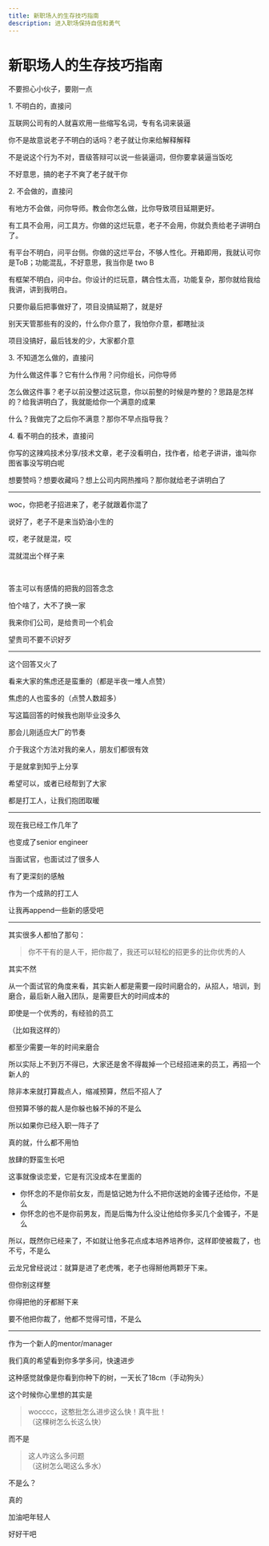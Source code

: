 ```yaml
---
title: 新职场人的生存技巧指南
description: 进入职场保持自信和勇气
---
```

# 新职场人的生存技巧指南

<div class="RichContent-inner">

<div class="css-376mun">

<span class="RichText ztext CopyrightRichText-richText css-1yl6ec1" options="[object Object]" itemprop="text">

<p data-first-child="" data-pid="c6G8GxNi">不要担心小伙子，要刚一点</p>

<p data-pid="Ni8Acvjc">1. 不明白的，直接问</p>

<p data-pid="xUJ6rkkg">互联网公司有的人就喜欢用一些缩写名词，专有名词来装逼</p>

<p data-pid="A-79M3ii">你不是故意说老子不明白的话吗？老子就让你来给解释解释</p>

<p data-pid="ViM92d_7">不是说这个行为不对，晋级答辩可以说一些装逼词，但你要拿装逼当饭吃</p>

<p data-pid="o4pB1yoN">不好意思，搞的老子不爽了老子就干你</p>

<p data-pid="YVIpcVu7">2. 不会做的，直接问</p>

<p data-pid="JIsMpwl5">有地方不会做，问你导师。教会你怎么做，比你导致项目延期更好。</p>

<p data-pid="IDVfpPY1">有工具不会用，问工具方。你做的这烂玩意，老子不会用，你就负责给老子讲明白了。</p>

<p data-pid="AUzdHQkj">有平台不明白，问平台侧。你做的这烂平台，不够人性化。开箱即用，我就认可你是ToB；功能混乱，不好意思，我当你是 two B</p>

<p data-pid="_1rGYcbL">有框架不明白，问中台。你设计的烂玩意，耦合性太高，功能复杂，那你就给我给我讲，讲到我明白。</p><p data-pid="klH58yFL">只要你最后把事做好了，项目没搞延期了，就是好</p>

<p data-pid="YM7xzrvb">别天天管那些有的没的，什么你介意了，我怕你介意，都瞎扯淡</p>

<p data-pid="V9Xda3jQ">项目没搞好，最后钱发的少，大家都介意</p>

<p data-pid="HbYvHx0p">3. 不知道怎么做的，直接问</p>

<p data-pid="sOJilN27">为什么做这件事？它有什么作用？问你组长，问你导师</p>

<p data-pid="fJujdJJE">怎么做这件事？老子以前没整过这玩意，你以前整的时候是咋整的？思路是怎样的？给我讲明白了，我就能给你一个满意的成果</p>

<p data-pid="9eXZc69o">什么？我做完了之后你不满意？那你不早点指导我？</p>

<p data-pid="7uESwDXY">4. 看不明白的技术，直接问</p>

<p data-pid="hyzvuILr">你写的这辣鸡技术分享/技术文章，老子没看明白，找作者，给老子讲讲，谁叫你图省事没写明白呢</p><p data-pid="UQ391BeU">想要赞吗？想要收藏吗？想上公司内网热推吗？那你就给老子讲明白了</p>

<hr>

<p data-pid="gCnwESaP">woc，你把老子招进来了，老子就跟着你混了</p>

<p data-pid="rH1Ynus2">说好了，老子不是来当奶油小生的</p>

<p data-pid="YMnAaNyW">哎，老子就是混，哎</p>

<p data-pid="ifXsWRzE">混就混出个样子来</p>

<p data-pid="5FhOQH2X" class="ztext-empty-paragraph"><br></p>

<p data-pid="hlaqbHSF">答主可以有感情的把我的回答念念</p>

<p data-pid="RmgVRy57">怕个啥了，大不了换一家</p>

<p data-pid="-rVWFUx5">我来你们公司，是给贵司一个机会</p>

<p data-pid="GIDubNmn">望贵司不要不识好歹</p>

<hr>

<p data-pid="vm0FPsJL">这个回答又火了</p>

<p data-pid="NpE3tnle">看来大家的焦虑还是蛮重的（都是半夜一堆人点赞）</p><p data-pid="0rl4sGLw">焦虑的人也蛮多的（点赞人数超多）</p>

<p data-pid="sANZb65t">写这篇回答的时候我也刚毕业没多久</p><p data-pid="FKBqh_Xx">那会儿刚适应大厂的节奏</p>

<p data-pid="jNZ0sQxK">介于我这个方法对我的亲人，朋友们都很有效</p>

<p data-pid="O9IB91vg">于是就拿到知乎上分享</p>

<p data-pid="-TrHa9ql">希望可以，或者已经帮到了大家</p>

<p data-pid="kPbvMw_T">都是打工人，让我们抱团取暖</p>

<hr>

<p data-pid="B8JVWMrK">现在我已经工作几年了</p>

<p data-pid="BU5motwr">也变成了senior engineer</p>

<p data-pid="1PQxGeA5">当面试官，也面试过了很多人</p>

<p data-pid="TGwFdo2u">有了更深刻的感触</p>

<p data-pid="h0c_F_Rq">作为一个成熟的打工人</p>

<p data-pid="P8DcQyEJ">让我再append一些新的感受吧</p><hr>

<p data-pid="08WvfhHO">其实很多人都怕了那句：</p><blockquote data-pid="DjttvuxN">你不干有的是人干，把你裁了，我还可以轻松的招更多的比你优秀的人</blockquote>

<p data-pid="dH1t_uPD">其实不然</p>

<p data-pid="kcfZR29l">从一个面试官的角度来看，其实新人都是需要一段时间磨合的，从招人，培训，到磨合，最后新人融入团队，是需要巨大的时间成本的</p>

<p data-pid="XHHtHZRj">即使是一个优秀的，有经验的员工</p>

<p data-pid="0AV7qBrW">（比如我这样的）</p>

<p data-pid="4yqn1oR8">都至少需要一年的时间来磨合</p>

<p data-pid="786l2y-I">所以实际上不到万不得已，大家还是舍不得裁掉一个已经招进来的员工，再招一个新人的</p>

<p data-pid="bYLS0rhI">除非本来就打算裁点人，缩减预算，然后不招人了</p>

<p data-pid="pGIjdcTx">但预算不够的裁人是你躲也躲不掉的不是么</p>

<p data-pid="5WQ8zNp7">所以如果你已经入职一阵子了</p>

<p data-pid="VwAkJsIL">真的就，什么都不用怕</p>

<p data-pid="lT7FtYBy">放肆的野蛮生长吧</p><p data-pid="W_embNv2">这事就像谈恋爱，它是有沉没成本在里面的</p><ul><li data-pid="qwAmWWA8">你怀念的不是你前女友，而是惦记她为什么不把你送她的金镯子还给你，不是么</li><li data-pid="kvrI3ckz">你怀念的也不是你前男友，而是后悔为什么没让他给你多买几个金镯子，不是么</li></ul>

<p data-pid="QyE9GEKG">所以，既然你已经来了，不如就让他多花点成本培养培养你，这样即使被裁了，也不亏，不是么</p>

<p data-pid="qxRZ9EMF">云龙兄曾经说过：就算是进了老虎嘴，老子也得掰他两颗牙下来。</p>

<p data-pid="7PPw5eZT">但你别这样整</p><p data-pid="aTrFaZeE">你得把他的牙都掰下来</p><p data-pid="LQV9k-fB">要不他把你裁了，他都不觉得可惜，不是么</p><hr><p data-pid="zJDeVTlD">作为一个新人的mentor/manager</p>

<p data-pid="nuNPXTlF">我们真的希望看到你多学多问，快速进步</p><p data-pid="wPHcuWjS">这种感觉就像是你看到你种下的树，一天长了18cm（手动狗头）</p>

<p data-pid="4zIDH8-D">这个时候你心里想的其实是</p><blockquote data-pid="FvQ4mjVH">wocccc，这憨批怎么进步这么快！真牛批！<br>（这棵树怎么长这么快）</blockquote><p data-pid="gn-2i_nK">而不是</p><blockquote data-pid="4_j_4gOK">这人咋这么多问题<br>（这树怎么喝这么多水）</blockquote>

<p data-pid="g6tpO78E">不是么？</p>

<p data-pid="ZPas_M-S">真的</p><p data-pid="P7Amqpk9">加油吧年轻人</p>

<p data-pid="meA6vqxt">好好干吧</p>

</span>
</div></div>


<ReferenceSource
:sources="[
{
title: '在字节跳动试用期间会因为水平太菜而被裁吗？',
link: 'https://www.zhihu.com/question/374793759/answer/2487534325',
site: '知乎',
author: '小罗',
date: '2024-08-21',
category: '问答'
}
]"
/>
